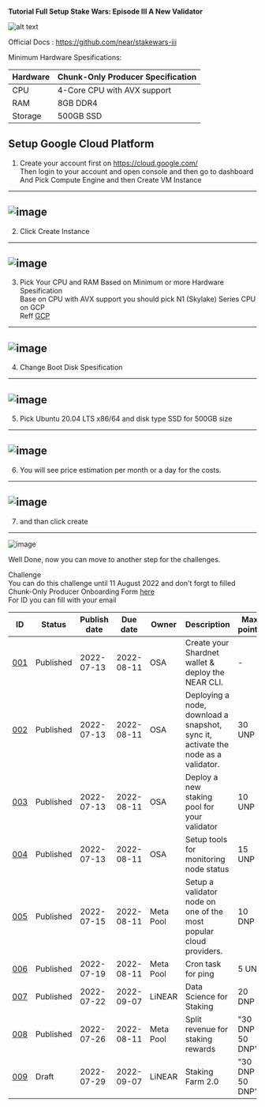 **Tutorial Full Setup Stake Wars: Episode III A New Validator**


![alt text](https://user-images.githubusercontent.com/35837931/180386866-d7d109a2-bf61-4ebf-ae8e-26f64604a094.png)

Official Docs : https://github.com/near/stakewars-iii

Minimum Hardware Spesifications: </br>

| Hardware |	Chunk-Only Producer Specification |
| -------- | ---------------------------------- |
| CPU      | 4-Core CPU with AVX support        |
| RAM      |	8GB DDR4                          |
| Storage	 |  500GB SSD                         |

Setup Google Cloud Platform </br>
---
1. Create your account first on https://cloud.google.com/ </br>
    Then login to your account and open console and then go to dashboard </br>
      And Pick Compute Engine and then Create VM Instance </br>
---
![image](https://user-images.githubusercontent.com/57436470/182311329-d603ba62-6332-4571-a082-fe04dc1b33da.png)
---
2. Click Create Instance </br>
---
![image](https://user-images.githubusercontent.com/57436470/182312288-63d27185-f0d1-44af-8c97-93e09fa2e203.png)
---
3. Pick Your CPU and RAM Based on Minimum or more Hardware Spesification </br>
    Base on CPU with AVX support you should pick N1 (Skylake) Series CPU on GCP </br>
    Reff [GCP](https://cloud.google.com/blog/products/gcp/google-cloud-platform-is-the-first-cloud-provider-to-offer-intel-skylake)
---    
![image](https://user-images.githubusercontent.com/57436470/182314192-0367f2ca-d4d7-462c-a9fe-eb0118667e3c.png)
---
4. Change Boot Disk Spesification </br>
---
![image](https://user-images.githubusercontent.com/57436470/182313497-c11fbaaa-f81a-40f0-8b71-bb1834dd2969.png)
---
5. Pick Ubuntu 20.04 LTS x86/64 and disk type SSD for 500GB size
---
![image](https://user-images.githubusercontent.com/57436470/182313872-db55e330-c5ed-44d5-99f3-b002527e5ed5.png)
---
6. You will see price estimation per month or a day for the costs.
---
![image](https://user-images.githubusercontent.com/57436470/182314319-84edf4b6-0147-472a-8969-6dc65f1cf033.png)
---
7. and than click create
---
![image](https://user-images.githubusercontent.com/57436470/182314379-21559f98-45fa-47df-a686-441550bd45c1.png)


Well Done, now you can move to another step for the challenges. </br>

Challenge </br>
You can do this challenge until 11 August 2022 and don't forgt to filled Chunk-Only Producer Onboarding Form [here](https://nearprotocol1001.typeform.com/to/Z39N7cU9?typeform-source=github.com) </br>
For ID you can fill with your email </br>

| ID  |	Status     |	Publish date  |  Due date   |  Owner    |	 Description                                                                      |  Max points	    | Type     | Target network |
| --- | ---        |         ---    |        ---  |   ---     |         ---                                                                       |   ---           | -----    | -------------- |
| [001](https://github.com/ilhamnurizha/Node/blob/main/Testnet/Stakewar-iii/challenges/001.md) | Published	 | 2022-07-13	    |  2022-08-11 |	OSA	      | Create your Shardnet wallet & deploy the NEAR CLI.	                              |    -	          |  Core    | Shardnet       |
| [002](https://github.com/ilhamnurizha/Node/blob/main/Testnet/Stakewar-iii/challenges/002.md)	| Published	 | 2022-07-13	    |  2022-08-11 |	OSA	      | Deploying a node, download a snapshot, sync it, activate the node as a validator. |	30 UNP          |  Core	   | Shardnet       |
| [003](https://github.com/ilhamnurizha/Node/blob/main/Testnet/Stakewar-iii/challenges/003.md)	| Published	 | 2022-07-13	    |  2022-08-11 |	OSA	      | Deploy a new staking pool for your validator	                                    | 10 UNP	        |  Core	   | Shardnet       |
| [004](https://github.com/ilhamnurizha/Node/blob/main/Testnet/Stakewar-iii/challenges/004.md)	| Published	 | 2022-07-13	    |  2022-08-11 | OSA	      | Setup tools for monitoring node status                                            |	15 UNP	        |  Core	   | Shardnet       |
| [005](https://github.com/ilhamnurizha/Node/blob/main/Testnet/Stakewar-iii/challenges/005.md)	| Published	 | 2022-07-15	    |  2022-08-11 |	Meta Pool |	Setup a validator node on one of the most popular cloud providers.	              | 10 DNP	        | Optional | Shardnet       |
| [006](https://github.com/ilhamnurizha/Node/blob/main/Testnet/Stakewar-iii/challenges/006.md)	| Published	 | 2022-07-19	    |  2022-08-11 |	Meta Pool |	Cron task for ping	                                                              | 5 UNP		        |  Core    | Shardnet       |
| [007](https://github.com/ilhamnurizha/Node/blob/main/Testnet/Stakewar-iii/challenges/007.md)	| Published	 | 2022-07-22	    |  2022-09-07 |	LiNEAR    |	Data Science for Staking                                                          |	20 DNP	        | Optional | Shardnet       |
| [008](https://github.com/ilhamnurizha/Node/blob/main/Testnet/Stakewar-iii/challenges/008.md)	| Published	 | 2022-07-26	    |  2022-08-11 |	Meta Pool |	Split revenue for staking rewards	                                                | "30 DNP 50 DNP" |	Optional | Shardnet       |
| [009](https://github.com/ilhamnurizha/Node/blob/main/Testnet/Stakewar-iii/challenges/009.md)	| Draft	     | 2022-07-29	    |  2022-09-07 | LiNEAR    |	Staking Farm 2.0	                                                                | "30 DNP 50 DNP" |	Optional | Shardnet       |



